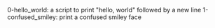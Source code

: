 0-hello_world: a script to print "hello, world" followed by a new line
1-confused_smiley: print a confused smiley face
